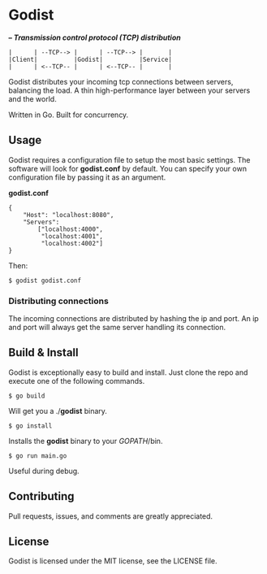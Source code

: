 # Godist
**– _Transmission control protocol (TCP) distribution_**

	|      | --TCP--> |      | --TCP--> |       |
	|Client|          |Godist|          |Service|
	|      | <--TCP-- |      | <--TCP-- |       |

Godist distributes your incoming tcp connections between servers, balancing the load. A thin high-performance layer between your servers and the world.

Written in Go. Built for concurrency.

## Usage
Godist requires a configuration file to setup the most basic settings. The software will look for **godist.conf** by default. You can specify your own configuration file by passing it as an argument.

**godist.conf**

    {
		"Host": "localhost:8080",
		"Servers":
			["localhost:4000", 
			 "localhost:4001",
			 "localhost:4002"]
	}

Then:

    $ godist godist.conf

### Distributing connections
The incoming connections are distributed by hashing the ip and port. An ip and port will always get the same server handling its connection.

## Build & Install
Godist is exceptionally easy to build and install. Just clone the repo and execute one of the following commands.

    $ go build

Will get you a ./**godist** binary.

    $ go install

Installs the **godist** binary to your *GOPATH*/bin.

    $ go run main.go

Useful during debug.

## Contributing

Pull requests, issues, and comments are greatly appreciated.

## License

Godist is licensed under the MIT license, see the LICENSE file.